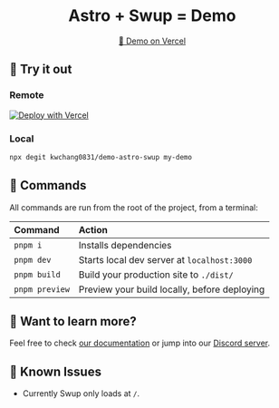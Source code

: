 <h1 align="center">Astro + Swup = Demo</h1>
<p align="center">
<a href="https://demo-astro-swup.vercel.app/">🚀 Demo on Vercel</a>
</p>

## 🎉 Try it out

### Remote

<a href="https://vercel.com/new/clone?repository-url=https%3A%2F%2Fgithub.com%2Fkwchang0831%2Fdemo-astro-swup"><img src="https://vercel.com/button" alt="Deploy with Vercel"/></a>

### Local

```bash
npx degit kwchang0831/demo-astro-swup my-demo
```

## 🧞 Commands

All commands are run from the root of the project, from a terminal:

| Command           | Action                                       |
|:----------------  |:-------------------------------------------- |
| `pnpm i`          | Installs dependencies                        |
| `pnpm dev`        | Starts local dev server at `localhost:3000`  |
| `pnpm build`      | Build your production site to `./dist/`      |
| `pnpm preview`    | Preview your build locally, before deploying |

## 👀 Want to learn more?

Feel free to check [our documentation](https://docs.astro.build) or jump into our [Discord server](https://astro.build/chat).

## 🐛 Known Issues

- Currently Swup only loads at `/`.
